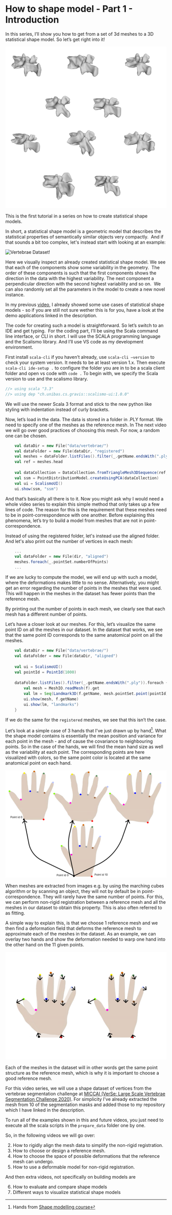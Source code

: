 # How to shape model - Part 1 - Introduction

In this series, I’ll show you how to get from a set of 3d meshes to a 3D statistical shape model. So let’s get right into it! 

<!-- <Show visualisation of meshes merging into model> -->
![Vertebrae Dataset!](/img/vertebrae/raw_dataset.png)


<!-- Hi and welcome to “Coding with Dennis” - my name is Dennis  -->
This is the first tutorial in a series on how to create statistical shape models. 

In short, a statistical shape model is a geometric model that describes the statistical properties of semantically similar objects very compactly. 
And if that sounds a bit too complex, let's instead start with looking at an example:

![Vertebrae Dataset!](/img/vertebrae/ssm.gif)

Here we visually inspect an already created statistical shape model. We see that each of the components show some variability in the geometry. 
The order of these components is such that the first components shows the direction in the data with the highest variability. The next component a perpendicular direction with the second highest variability and so on. 
We can also randomly set all the parameters in the model to create a new novel instance. 

In my previous [video](https://www.youtube.com/watch?v=__1tvaIKtaU), I already showed some use cases of statistical shape models - so if you are still not sure wether this is for you, have a look at the demo applications linked in the description. 

The code for creating such a model is straightforward. So let’s switch to an IDE and get typing. 
For the coding part, I’ll be using the Scala command line interface, or CLI in short. I will use the SCALA programming language and the Scalismo library. And I’ll use VS code as my development environment.

First install `scala-cli` if you haven’t already, use `scala-cli —version` to check your system version. It needs to be at least version 1.x. 
Then execute `scala-cli ide-setup .` to configure the folder you are in to be a scala client folder and open vs code with `code .`
To begin with, we specify the Scala version to use and the scalismo library. 

```scala
//> using scala "3.3"
//> using dep "ch.unibas.cs.gravis::scalismo-ui:1.0.0"
```

We will use the newer Scala 3 format and stick to the new python like styling with indentation instead of curly brackets.


Now, let’s load in the data. The data is stored in a folder in .PLY format. We need to specify one of the meshes as the reference mesh. In The next video we will go over good practices of choosing this mesh. For now, a random one can be chosen.

```scala
    val dataDir = new File("data/vertebrae/")
    val dataFolder = new File(dataDir, "registered")
    val meshes = dataFolder.listFiles().filter(_.getName.endsWith(".ply")).map(MeshIO.readMesh(_).get).toIndexedSeq
    val ref = meshes.head

    val dataCollection = DataCollection.fromTriangleMesh3DSequence(ref, meshes)
    val ssm = PointDistributionModel.createUsingPCA(dataCollection)
    val ui = ScalismoUI()
    ui.show(ssm, "ssm")
```

And that’s basically all there is to it.
Now you might ask why I would need a whole video series to explain this simple method that only takes up a few lines of code.
The reason for this is the requirement that these meshes need to be in point-correspondence with one another. Before explaining this phenomena, let’s try to build a model from meshes that are not in point-correspondence.

Instead of using the registered folder, let's instead use the aligned folder. And let's also print out the number of vertices in each mesh:

```scala
    ... 
    val dataFolder = new File(dir, "aligned")
    meshes.foreach(_.pointSet.numberOfPoints)
    ... 
```

If we are lucky to compute the model, we will end up with such a model, where the deformations makes little to no sense.
Alternatively, you might get an error regarding the number of points in the meshes that were used. This will happen in the meshes in the dataset has fewer points than the reference mesh.

By printing out the number of points in each mesh, we clearly see that each mesh has a different number of points.

Let’s have a closer look at our meshes. For this, let’s visualize the same point ID on all the meshes in our dataset. In the dataset that works, we see that the same point ID corresponds to the same anatomical point on all the meshes.

```scala
    val dataDir = new File("data/vertebrae/")
    val dataFolder = new File(dataDir, "aligned")

    val ui = ScalismoUI()
    val pointId = PointId(1000)

    dataFolder.listFiles().filter(_.getName.endsWith(".ply")).foreach { f =>
        val mesh = MeshIO.readMesh(f).get
        val lm = Seq(Landmark3D(f.getName, mesh.pointSet.point(pointId)))
        ui.show(mesh, f.getName)    
        ui.show(lm, "landmarks")    
    } 
```

If we do the same for the `registered` meshes, we see that this isn’t the case.

Let’s look at a simple case of 3 hands that I've just drawn up by hand[^1]. What the shape model contains is essentially the mean position and variance for each point in the mesh - and of cause the covariance to neighbouring points. So in the case of the hands, we will find the mean hand size as well as the variability at each point. The corresponding points are here visualized with colors, so the same point color is located at the same anatomical point on each hand.

![Hands Dataset!](/img/hands/hands_correspondence.png)

When meshes are extracted from images e.g. by using the marching cubes algorithm or by scanning an object, they will not by default be in point-correspondence. They will rarely have the same number of points. For this, we can perform non-rigid registration between a reference mesh and all the meshes in our dataset to obtain this property. This is also often referred to as fitting.

A simple way to explain this, is that we choose 1 reference mesh and we then find a deformation field that deforms the reference mesh to approximate each of the meshes in the dataset. As an example, we can overlay two hands and show the deformation needed to warp one hand into the other hand on the 11 given points.

![Hands Dataset!](/img/hands/hands_deformations.png)

Each of the meshes in the dataset will in other words get the same point structure as the reference mesh, which is why it is important to choose a good reference mesh.

For this video series, we will use a shape dataset of vertices from the vertebrae segmentation challenge at [MICCAI (VerSe: Large Scale Vertebrae Segmentation Challenge 2020)](
https://github.com/anjany/verse). For simplicity I've already extracted the mesh from 10 of the segmentation masks and added those to my repository which I have linked in the description.

To run all of the examples shown in this and future videos, you just need to execute all the scala scripts in the `prepare_data` folder one by one. 

So, in the following videos we will go over:

2. How to rigidly align the mesh data to simplify the non-rigid registration.
3. How to choose or design a reference mesh.
4. How to choose the space of possible deformations that the reference mesh can undergo.
5. How to use a deformable model for non-rigid registration.

And then extra videos, not specifically on building models are

6. How to evaluate and compare shape models
7. Different ways to visualize statistical shape models
   
<!-- That was all for this video. Remember to give the video a like, comment below with your own shape model project and of course subscribe to the channel for more content like this.
See you in the next video! -->

[^1]: Hands from [Shape modelling course](https://shapemodelling.cs.unibas.ch/ssm-course/week1/step1-4/)